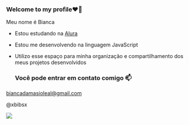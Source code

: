 ### Welcome to my profile❤️‍🔥

 Meu nome é Bianca

- Estou estudando na [Alura](https://www.alura.com.br)
- Estou me desenvolvendo na linguagem JavaScript
- Utilizo esse espaço para minha organização e compartilhamento dos meus projetos desenvolvidos

  ### Você pode entrar em contato comigo 📫

biancadamasioleal@gmail.com

@xbibsx

![](https://media.tenor.com/6Flvneej5X8AAAAM/bridgerton-rege-jean-page.gif)
